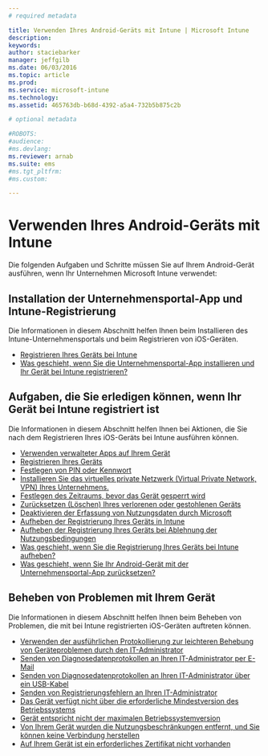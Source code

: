 ```yaml
---
# required metadata

title: Verwenden Ihres Android-Geräts mit Intune | Microsoft Intune
description:
keywords:
author: staciebarker
manager: jeffgilb
ms.date: 06/03/2016
ms.topic: article
ms.prod:
ms.service: microsoft-intune
ms.technology:
ms.assetid: 465763db-b68d-4392-a5a4-732b5b875c2b

# optional metadata

#ROBOTS:
#audience:
#ms.devlang:
ms.reviewer: arnab
ms.suite: ems
#ms.tgt_pltfrm:
#ms.custom:

---
```



# Verwenden Ihres Android-Geräts mit Intune

Die folgenden Aufgaben und Schritte müssen Sie auf Ihrem Android-Gerät ausführen, wenn Ihr Unternehmen Microsoft Intune verwendet:

## Installation der Unternehmensportal-App und Intune-Registrierung

Die Informationen in diesem Abschnitt helfen Ihnen beim Installieren des Intune-Unternehmensportals und beim Registrieren von iOS-Geräten.

- [Registrieren Ihres Geräts bei Intune](enroll-your-device-in-Intune-android.md)</br>
- [Was geschieht, wenn Sie die Unternehmensportal-App installieren und Ihr Gerät bei Intune registrieren?](what-happens-if-you-install-the-company-portal-app-and-enroll-your-device-in-intune-android.md)

## Aufgaben, die Sie erledigen können, wenn Ihr Gerät bei Intune registriert ist

Die Informationen in diesem Abschnitt helfen Ihnen bei Aktionen, die Sie nach dem Registrieren Ihres iOS-Geräts bei Intune ausführen können.

- [Verwenden verwalteter Apps auf Ihrem Gerät](use-managed-apps-on-your-device-android.md)</br>
- [Registrieren Ihres Geräts](encrypt-your-device-android.md)</br>
- [Festlegen von PIN oder Kennwort](set-your-pin-or-password-android.md)</br>
- [Installieren Sie das virtuelles private Netzwerk (Virtual Private Network, VPN) Ihres Unternehmens.](install-your-companys-virtual-private-network-VPN-android.md)</br>
- [Festlegen des Zeitraums, bevor das Gerät gesperrt wird](set-the-amount-of-time-before-your-device-is-locked-android.md)</br>
- [Zurücksetzen (Löschen) Ihres verlorenen oder gestohlenen Geräts](reset-erase-your-lost-or-stolen-device-android.md)</br>
- [Deaktivieren der Erfassung von Nutzungsdaten durch Microsoft](turn-off-microsoft-usage-data-collection-android.md)</br>
- [Aufheben der Registrierung Ihres Geräts in Intune](unenroll-your-device-from-intune-android.md)</br>
- [Aufheben der Registrierung Ihres Geräts bei Ablehnung der Nutzungsbedingungen](unenroll-your-device-from-intune-if-you-declined-terms-of-use-android.md)</br>
- [Was geschieht, wenn Sie die Registrierung Ihres Geräts bei Intune aufheben?](what-happens-if-you-unenroll-your-device-from-intune-android.md)</br>
- [Was geschieht, wenn Sie Ihr Android-Gerät mit der Unternehmensportal-App zurücksetzen?](what-happens-if-you-reset-your-device-using-the-company-portal-android.md)

## Beheben von Problemen mit Ihrem Gerät

Die Informationen in diesem Abschnitt helfen Ihnen beim Beheben von Problemen, die mit bei Intune registrierten iOS-Geräten auftreten können.

- [Verwenden der ausführlichen Protokollierung zur leichteren Behebung von Geräteproblemen durch den IT-Administrator](use-verbose-logging-to-help-your-it-administrator-fix-device-issues-android.md)</br>
- [Senden von Diagnosedatenprotokollen an Ihren IT-Administrator per E-Mail](send-diagnostic-data-logs-to-your-it-administrator-using-email-android.md)</br>
- [Senden von Diagnosedatenprotokollen an Ihren IT-Administrator über ein USB-Kabel](send-diagnostic-data-logs-to-your-it-administrator-using-a-usb-cable-android.md)</br>
- [Senden von Registrierungsfehlern an Ihren IT-Administrator](send-enrollment-errors-to-your-it-administrator-android.md)</br>
- [Das Gerät verfügt nicht über die erforderliche Mindestversion des Betriebssystems](device-doesnt-have-the-required-minimum-operating-system-version-android.md)</br>
- [Gerät entspricht nicht der maximalen Betriebssystemversion](device-doesnt-comply-with-maximum-operating-system-version-android.md)</br>
- [Von Ihrem Gerät wurden die Nutzungsbeschränkungen entfernt, und Sie können keine Verbindung herstellen](your-device-is-rooted-and-you-cant-connect-android.md)</br>
- [Auf Ihrem Gerät ist ein erforderliches Zertifikat nicht vorhanden](your-device-is-missing-a-required-certificate-android.md)</br>




<!--HONumber=Jun16_HO1-->


